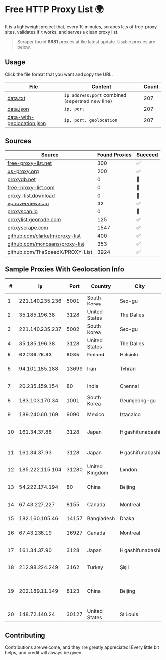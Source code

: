 
# Free HTTP Proxy List 🌍

It is a lightweight project that, every 10 minutes, scrapes lots of free-proxy sites, validates if it works, and serves a clean proxy list.


> Scraper found **6881** proxies at the latest update. Usable proxies are below.

## Usage

Click the file format that you want and copy the URL.


|File|Content|Count|
|----|-------|-----|
|[data.txt](https://raw.githubusercontent.com/themiralay/Proxy-List-World/master/data.txt)|`ip_address:port` combined (seperated new line)|207|
|[data.json](https://raw.githubusercontent.com/themiralay/Proxy-List-World/master/data.json)|`ip, port`|207|
|[data-with-geolocation.json](https://raw.githubusercontent.com/themiralay/Proxy-List-World/master/data-with-geolocation.json)|`ip, port, geolocation`|207|

## Sources

|Source|Found Proxies|Succeed|
|------|-------------|-------|
|[free-proxy-list.net](https://free-proxy-list.net)|300|✅|
|[us-proxy.org](https://www.us-proxy.org)|200|✅|
|[proxydb.net](http://proxydb.net)|0|🚫|
|[free-proxy-list.com](https://free-proxy-list.com/?page=&port=&type%5B%5D=http&type%5B%5D=https&up_time=0&search=Search)|0|🚫|
|[proxy-list.download](https://www.proxy-list.download/HTTP)|0|🚫|
|[vpnoverview.com](https://vpnoverview.com/privacy/anonymous-browsing/free-proxy-servers)|32|✅|
|[proxyscan.io](https://www.proxyscan.io)|0|🚫|
|[proxylist.geonode.com](https://proxylist.geonode.com/api/proxy-list?limit=300&page=1&sort_by=lastChecked&sort_type=desc&protocols=http,https)|125|✅|
|[proxyscrape.com](https://api.proxyscrape.com/v2/?request=displayproxies&protocol=http&timeout=10000&country=all&ssl=all&anonymity=all)|1547|✅|
|[github.com/clarketm/proxy-list](https://raw.githubusercontent.com/clarketm/proxy-list/master/proxy-list-raw.txt)|400|✅|
|[github.com/monosans/proxy-list](https://raw.githubusercontent.com/monosans/proxy-list/main/proxies/http.txt)|353|✅|
|[github.com/TheSpeedX/PROXY-List](https://raw.githubusercontent.com/TheSpeedX/PROXY-List/master/http.txt)|3924|✅|


## Sample Proxies With Geolocation Info

|#|Ip|Port|Country|City|Internet Service Provider|
|-|--|----|-------|----|-------------------------|
|1|221.140.235.236|5001|South Korea|Seo-gu|SK Broadband Co Ltd|
|2|35.185.196.38|3128|United States|The Dalles|Google LLC|
|3|221.140.235.237|5002|South Korea|Seo-gu|SK Broadband Co Ltd|
|4|35.185.196.38|3128|United States|The Dalles|Google LLC|
|5|62.236.76.83|8085|Finland|Helsinki|DNA Oyj|
|6|94.101.185.188|13699|Iran|Tehran|Noyan Abr Arvan Co. ( Private Joint Stock)|
|7|20.235.159.154|80|India|Chennai|Microsoft Corporation|
|8|183.103.170.34|1001|South Korea|Geumjeong-gu|Korea Telecom|
|9|189.240.60.169|9090|Mexico|Iztacalco|Uninet S.A. de C.V.|
|10|161.34.37.88|3128|Japan|Higashifunabashi|NTT PC Communications, Inc.|
|11|161.34.37.93|3128|Japan|Higashifunabashi|NTT PC Communications, Inc.|
|12|185.222.115.104|31280|United Kingdom|London|Netwise Hosting Ltd|
|13|54.222.174.194|80|China|Beijing|Beijing Guanghuan Xinwang Digital|
|14|67.43.227.227|8155|Canada|Montreal|GloboTech Communications|
|15|182.160.105.46|14157|Bangladesh|Dhaka|Aamra Networks Limited|
|16|67.43.236.19|16927|Canada|Montreal|GloboTech Communications|
|17|161.34.37.90|3128|Japan|Higashifunabashi|NTT PC Communications, Inc.|
|18|212.98.224.249|3162|Turkey|Şişli|Pentech Bilisim Teknolojileri|
|19|202.189.11.149|8123|China|Beijing|Shandong eshinton Network Technology Co., Ltd.|
|20|148.72.140.24|30127|United States|St Louis|GoDaddy.com|



## Contributing

Contributions are welcome, and they are greatly appreciated! Every
little bit helps, and credit will always be given.

